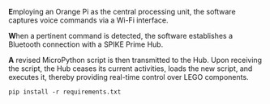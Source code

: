 **E**mploying an Orange Pi as the central processing unit, the software captures voice commands via a Wi-Fi interface.

**W**hen a pertinent command is detected, the software establishes a Bluetooth connection with a SPIKE Prime Hub.

**A** revised MicroPython script is then transmitted to the Hub. Upon receiving the script, the Hub ceases its current activities, loads the new script, and executes it, thereby providing real-time control over LEGO components.

```
pip install -r requirements.txt
```